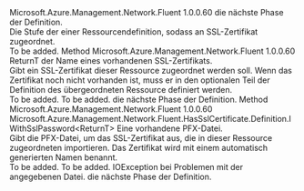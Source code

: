 <Type Name="IWithSslCertificate&lt;ReturnT&gt;" FullName="Microsoft.Azure.Management.Network.Fluent.HasSslCertificate.Definition.IWithSslCertificate&lt;ReturnT&gt;">
  <TypeSignature Language="C#" Value="public interface IWithSslCertificate&lt;ReturnT&gt;" />
  <TypeSignature Language="ILAsm" Value=".class public interface auto ansi abstract IWithSslCertificate`1&lt;ReturnT&gt;" />
  <TypeSignature Language="DocId" Value="T:Microsoft.Azure.Management.Network.Fluent.HasSslCertificate.Definition.IWithSslCertificate`1" />
  <TypeSignature Language="VB.NET" Value="Public Interface IWithSslCertificate(Of ReturnT)" />
  <TypeSignature Language="F#" Value="type IWithSslCertificate&lt;'ReturnT&gt; = interface" />
  <AssemblyInfo>
    <AssemblyName>Microsoft.Azure.Management.Network.Fluent</AssemblyName>
    <AssemblyVersion>1.0.0.60</AssemblyVersion>
  </AssemblyInfo>
  <TypeParameters>
    <TypeParameter Name="ReturnT" />
  </TypeParameters>
  <Interfaces />
  <Docs>
    <typeparam name="ReturnT">die nächste Phase der Definition.</typeparam>
    <summary>
            Die Stufe der einer Ressourcendefinition, sodass an SSL-Zertifikat zugeordnet.
            </summary>
    <remarks>To be added.</remarks>
  </Docs>
  <Members>
    <Member MemberName="WithSslCertificate">
      <MemberSignature Language="C#" Value="public ReturnT WithSslCertificate (string name);" />
      <MemberSignature Language="ILAsm" Value=".method public hidebysig newslot virtual instance !ReturnT WithSslCertificate(string name) cil managed" />
      <MemberSignature Language="DocId" Value="M:Microsoft.Azure.Management.Network.Fluent.HasSslCertificate.Definition.IWithSslCertificate`1.WithSslCertificate(System.String)" />
      <MemberSignature Language="VB.NET" Value="Public Function WithSslCertificate (name As String) As ReturnT" />
      <MemberSignature Language="F#" Value="abstract member WithSslCertificate : string -&gt; 'ReturnT" Usage="iWithSslCertificate.WithSslCertificate name" />
      <MemberType>Method</MemberType>
      <AssemblyInfo>
        <AssemblyName>Microsoft.Azure.Management.Network.Fluent</AssemblyName>
        <AssemblyVersion>1.0.0.60</AssemblyVersion>
      </AssemblyInfo>
      <ReturnValue>
        <ReturnType>ReturnT</ReturnType>
      </ReturnValue>
      <Parameters>
        <Parameter Name="name" Type="System.String" />
      </Parameters>
      <Docs>
        <param name="name">der Name eines vorhandenen SSL-Zertifikats.</param>
        <summary>
            Gibt ein SSL-Zertifikat dieser Ressource zugeordnet werden soll.
            Wenn das Zertifikat noch nicht vorhanden ist, muss er in den optionalen Teil der Definition des übergeordneten Ressource definiert werden.
            </summary>
        <returns>To be added.</returns>
        <remarks>To be added.</remarks>
        <return>die nächste Phase der Definition.</return>
      </Docs>
    </Member>
    <Member MemberName="WithSslCertificateFromPfxFile">
      <MemberSignature Language="C#" Value="public Microsoft.Azure.Management.Network.Fluent.HasSslCertificate.Definition.IWithSslPassword&lt;ReturnT&gt; WithSslCertificateFromPfxFile (System.IO.FileInfo pfxFile);" />
      <MemberSignature Language="ILAsm" Value=".method public hidebysig newslot virtual instance class Microsoft.Azure.Management.Network.Fluent.HasSslCertificate.Definition.IWithSslPassword`1&lt;!ReturnT&gt; WithSslCertificateFromPfxFile(class System.IO.FileInfo pfxFile) cil managed" />
      <MemberSignature Language="DocId" Value="M:Microsoft.Azure.Management.Network.Fluent.HasSslCertificate.Definition.IWithSslCertificate`1.WithSslCertificateFromPfxFile(System.IO.FileInfo)" />
      <MemberSignature Language="VB.NET" Value="Public Function WithSslCertificateFromPfxFile (pfxFile As FileInfo) As IWithSslPassword(Of ReturnT)" />
      <MemberSignature Language="F#" Value="abstract member WithSslCertificateFromPfxFile : System.IO.FileInfo -&gt; Microsoft.Azure.Management.Network.Fluent.HasSslCertificate.Definition.IWithSslPassword&lt;'ReturnT&gt;" Usage="iWithSslCertificate.WithSslCertificateFromPfxFile pfxFile" />
      <MemberType>Method</MemberType>
      <AssemblyInfo>
        <AssemblyName>Microsoft.Azure.Management.Network.Fluent</AssemblyName>
        <AssemblyVersion>1.0.0.60</AssemblyVersion>
      </AssemblyInfo>
      <ReturnValue>
        <ReturnType>Microsoft.Azure.Management.Network.Fluent.HasSslCertificate.Definition.IWithSslPassword&lt;ReturnT&gt;</ReturnType>
      </ReturnValue>
      <Parameters>
        <Parameter Name="pfxFile" Type="System.IO.FileInfo" />
      </Parameters>
      <Docs>
        <param name="pfxFile">Eine vorhandene PFX-Datei.</param>
        <summary>
            Gibt die PFX-Datei, um das SSL-Zertifikat aus, die in dieser Ressource zugeordneten importieren.
            Das Zertifikat wird mit einem automatisch generierten Namen benannt.
            </summary>
        <returns>To be added.</returns>
        <remarks>To be added.</remarks>
        <throws>IOException bei Problemen mit der angegebenen Datei.</throws>
        <return>die nächste Phase der Definition.</return>
      </Docs>
    </Member>
  </Members>
</Type>